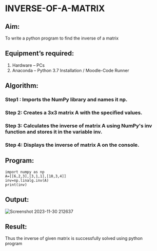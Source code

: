 # INVERSE-OF-A-MATRIX
## Aim:
To write a python program to find the inverse of a matrix
## Equipment’s required:
1. 	Hardware – PCs
2. 	Anaconda – Python 3.7 Installation / Moodle-Code Runner
## Algorithm:
### Step1 :  Imports the NumPy library and names it np.

### Step 2: Creates a 3x3 matrix A with the specified values.

### Step 3: Calculates the inverse of matrix A using NumPy's inv function and stores it in the variable inv.
 
### Step 4:  Displays the inverse of matrix A on the console.

## Program:
```
import numpy as np
A=[[6,2,3],[3,1,1],[10,3,4]]
inv=np.linalg.inv(A)
print(inv)
```

## Output:
![Screenshot 2023-11-30 212637](https://github.com/Santhosh-0031/INVERSE-OF-A-MATRIX/assets/145551108/1f685b5e-592c-483f-a190-11107d3dea89)

## Result:
Thus the inverse of given matrix is successfully solved using python program

